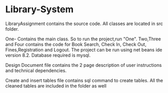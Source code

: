 # Library-System
LibraryAssignment contains the source code. All classes are located in src folder.

One- Contains the main class. So to run the project,run "One".
Two,Three and Four contains the code for Book Search, Check In, Check Out, Fines,Registration and Logout.
The project can be run using net beans ide version 8.2.
Database required is mysql.


Design Document file contains the 2 page description of user instructions and technical dependencies.


Create and insert tables file contains sql command to create tables.
All the cleaned tables are included in the folder as well


